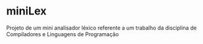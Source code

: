 # miniLex
Projeto de um mini analisador léxico referente a um trabalho da disciplina de Compiladores e Linguagens de Programação
